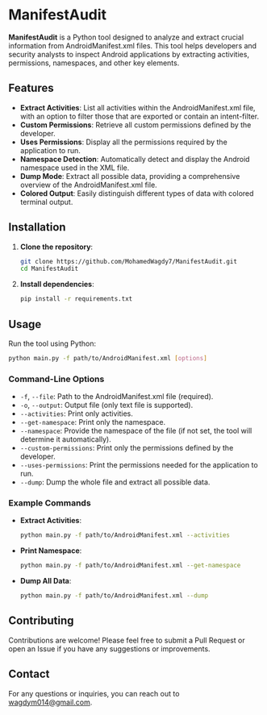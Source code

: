 # ManifestAudit

**ManifestAudit** is a Python tool designed to analyze and extract crucial information from AndroidManifest.xml files. This tool helps developers and security analysts to inspect Android applications by extracting activities, permissions, namespaces, and other key elements.

## Features

- **Extract Activities**: List all activities within the AndroidManifest.xml file, with an option to filter those that are exported or contain an intent-filter.
- **Custom Permissions**: Retrieve all custom permissions defined by the developer.
- **Uses Permissions**: Display all the permissions required by the application to run.
- **Namespace Detection**: Automatically detect and display the Android namespace used in the XML file.
- **Dump Mode**: Extract all possible data, providing a comprehensive overview of the AndroidManifest.xml file.
- **Colored Output**: Easily distinguish different types of data with colored terminal output.

## Installation

1. **Clone the repository**:

   ```bash
   git clone https://github.com/MohamedWagdy7/ManifestAudit.git
   cd ManifestAudit
   ```

2. **Install dependencies**:
   ```bash
   pip install -r requirements.txt
   ```

## Usage

Run the tool using Python:

```bash
python main.py -f path/to/AndroidManifest.xml [options]
```

### Command-Line Options

- `-f`, `--file`: Path to the AndroidManifest.xml file (required).
- `-o`, `--output`: Output file (only text file is supported).
- `--activities`: Print only activities.
- `--get-namespace`: Print only the namespace.
- `--namespace`: Provide the namespace of the file (if not set, the tool will determine it automatically).
- `--custom-permissions`: Print only the permissions defined by the developer.
- `--uses-permissions`: Print the permissions needed for the application to run.
- `--dump`: Dump the whole file and extract all possible data.

### Example Commands

- **Extract Activities**:

  ```bash
  python main.py -f path/to/AndroidManifest.xml --activities
  ```

- **Print Namespace**:

  ```bash
  python main.py -f path/to/AndroidManifest.xml --get-namespace
  ```

- **Dump All Data**:
  ```bash
  python main.py -f path/to/AndroidManifest.xml --dump
  ```

## Contributing

Contributions are welcome! Please feel free to submit a Pull Request or open an Issue if you have any suggestions or improvements.

## Contact

For any questions or inquiries, you can reach out to [wagdym014@gmail.com](mailto:wagdym014@gmail.com).
